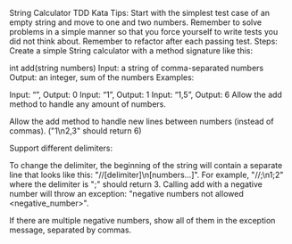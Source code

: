 String Calculator TDD Kata Tips: Start with the simplest test case of an empty string and move to one and two numbers. Remember to solve problems in a simple manner so that you force yourself to write tests you did not think about. Remember to refactor after each passing test. Steps: Create a simple String calculator with a method signature like this:

int add(string numbers) Input: a string of comma-separated numbers Output: an integer, sum of the numbers Examples:

Input: “”, Output: 0 Input: “1”, Output: 1 Input: “1,5”, Output: 6 Allow the add method to handle any amount of numbers.

Allow the add method to handle new lines between numbers (instead of commas). ("1\n2,3" should return 6)

Support different delimiters:

To change the delimiter, the beginning of the string will contain a separate line that looks like this: "//[delimiter]\n[numbers…]". For example, "//;\n1;2" where the delimiter is ";" should return 3. Calling add with a negative number will throw an exception: "negative numbers not allowed <negative_number>".

If there are multiple negative numbers, show all of them in the exception message, separated by commas.
